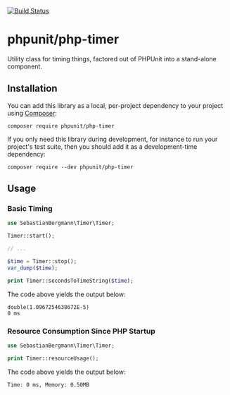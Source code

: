 [![Build Status](https://travis-ci.org/sebastianbergmann/php-timer.svg?branch=master)](https://travis-ci.org/sebastianbergmann/php-timer)

# phpunit/php-timer

Utility class for timing things, factored out of PHPUnit into a stand-alone component.

## Installation

You can add this library as a local, per-project dependency to your project using [Composer](https://getcomposer.org/):

    composer require phpunit/php-timer

If you only need this library during development, for instance to run your project's test suite, then you should add it
as a development-time dependency:

    composer require --dev phpunit/php-timer

## Usage

### Basic Timing

```php
use SebastianBergmann\Timer\Timer;

Timer::start();

// ...

$time = Timer::stop();
var_dump($time);

print Timer::secondsToTimeString($time);
```

The code above yields the output below:

    double(1.0967254638672E-5)
    0 ms

### Resource Consumption Since PHP Startup

```php
use SebastianBergmann\Timer\Timer;

print Timer::resourceUsage();
```

The code above yields the output below:

    Time: 0 ms, Memory: 0.50MB
